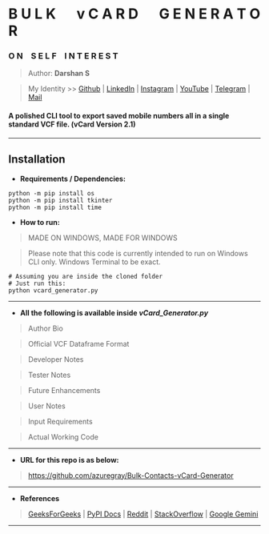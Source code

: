 # **B U L K &emsp; v C A R D &emsp; G E N E R A T O R**
### O N &ensp; S E L F &ensp; I N T E R E S T

> Author: **Darshan S**

> My Identity >>  [Github](https://github.com/azuregray/) | [LinkedIn](https://linkedin.com/in/arcticblue/) | [Instagram](https://instagram.com/thedarshgowda/) | [YouTube](https://www.youtube.com/@pantoneblue/) | [Telegram](https://t.me/adobegreen/) | [Mail](mailto:d7gowda@gmail.com)

#### A polished CLI tool to export saved mobile numbers all in a single standard VCF file. (vCard Version 2.1)
---
## Installation

- **Requirements / Dependencies:**
```
python -m pip install os
python -m pip install tkinter
python -m pip install time
```
- **How to run:**

> MADE ON WINDOWS, MADE FOR WINDOWS

> Please note that this code is currently intended to run on Windows CLI only.
> Windows Terminal to be exact.

```
# Assuming you are inside the cloned folder
# Just run this:
python vcard_generator.py
```
---

- **All the following is available inside _vCard_Generator.py_**

> Author Bio

> Official VCF Dataframe Format

> Developer Notes

> Tester Notes

> Future Enhancements

> User Notes

> Input Requirements

> Actual Working Code

---

- **URL for this repo is as below:**

> https://github.com/azuregray/Bulk-Contacts-vCard-Generator

---

- **References**

> [GeeksForGeeks](https://www.geeksforgeeks.org/reading-writing-text-files-python/) | [PyPI Docs](https://docs.python.org/3/library/os.html) | [Reddit](https://www.reddit.com/r/Batch/comments/ec8bwi/whats_the_universal_path_to_the_users_downloads/) | [StackOverflow](https://stackoverflow.com/questions/11198718/writing-to-a-file-in-a-for-loop-only-writes-the-last-value) | [Google Gemini](https://gemini.google.com/)

---
